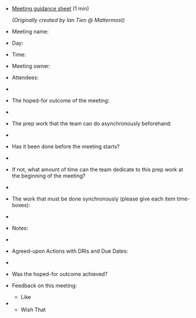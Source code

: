 - [Meeting guidance sheet](https://docs.google.com/document/d/1TKZ1wW39_WxVTLtGUeQHwxzs22XobkQSri9Zr4b5zcg/edit) (1 min)
  
  *(Originally created by Ian Tien @ Mattermost)*
- Meeting name:
- Day:
- Time:
- Meeting owner:
- Attendees:
-
- The hoped-for outcome of the meeting:
-
- The prep work that the team can do asynchronously beforehand:
-
- Has it been done before the meeting starts?
-
- If not, what amount of time can the team dedicate to this prep work at the beginning of the meeting?
-
- The work that must be done synchronously (please give each item time-boxes):
-
- Notes:
-
- Agreed-upon Actions with DRIs and Due Dates:
-
- Was the hoped-for outcome achieved?
- Feedback on this meeting:
	- Like
-
	- Wish That
